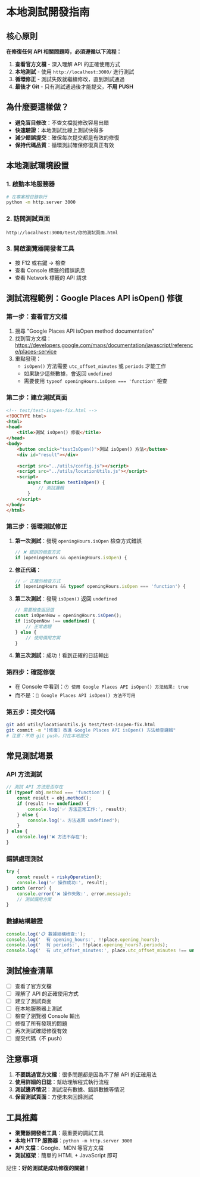# 本地測試開發指南

## 核心原則

**在修復任何 API 相關問題時，必須遵循以下流程：**

1. **查看官方文檔** - 深入理解 API 的正確使用方式
2. **本地測試** - 使用 `http://localhost:3000/` 進行測試
3. **循環修正** - 測試失敗就繼續修改，直到測試通過
4. **最後才 Git** - 只有測試通過後才能提交，**不用 PUSH**

## 為什麼要這樣做？

- **避免盲目修改**：不查文檔就修改容易出錯
- **快速驗證**：本地測試比線上測試快得多
- **減少錯誤提交**：確保每次提交都是有效的修復
- **保持代碼品質**：循環測試確保修復真正有效

## 本地測試環境設置

### 1. 啟動本地服務器

```bash
# 在專案根目錄執行
python -m http.server 3000
```

### 2. 訪問測試頁面

```
http://localhost:3000/test/你的測試頁面.html
```

### 3. 開啟瀏覽器開發者工具

- 按 F12 或右鍵 → 檢查
- 查看 Console 標籤的錯誤訊息
- 查看 Network 標籤的 API 請求

## 測試流程範例：Google Places API isOpen() 修復

### 第一步：查看官方文檔

1. 搜尋 "Google Places API isOpen method documentation"
2. 找到官方文檔：https://developers.google.com/maps/documentation/javascript/reference/places-service
3. 重點發現：
   - `isOpen()` 方法需要 `utc_offset_minutes` 或 `periods` 才能工作
   - 如果缺少這些數據，會返回 `undefined`
   - 需要使用 `typeof openingHours.isOpen === 'function'` 檢查

### 第二步：建立測試頁面

```html
<!-- test/test-isopen-fix.html -->
<!DOCTYPE html>
<html>
<head>
    <title>測試 isOpen() 修復</title>
</head>
<body>
    <button onclick="testIsOpen()">測試 isOpen() 方法</button>
    <div id="result"></div>
    
    <script src="../utils/config.js"></script>
    <script src="../utils/locationUtils.js"></script>
    <script>
        async function testIsOpen() {
            // 測試邏輯
        }
    </script>
</body>
</html>
```

### 第三步：循環測試修正

1. **第一次測試**：發現 `openingHours.isOpen` 檢查方式錯誤
   ```javascript
   // ❌ 錯誤的檢查方式
   if (openingHours && openingHours.isOpen) {
   ```

2. **修正代碼**：
   ```javascript
   // ✅ 正確的檢查方式
   if (openingHours && typeof openingHours.isOpen === 'function') {
   ```

3. **第二次測試**：發現 `isOpen()` 返回 `undefined`
   ```javascript
   // 需要檢查返回值
   const isOpenNow = openingHours.isOpen();
   if (isOpenNow !== undefined) {
       // 正常處理
   } else {
       // 使用備用方案
   }
   ```

4. **第三次測試**：成功！看到正確的日誌輸出

### 第四步：確認修復

- 在 Console 中看到：`🕐 使用 Google Places API isOpen() 方法結果: true`
- 而不是：`🔄 Google Places API isOpen() 方法不可用`

### 第五步：提交代碼

```bash
git add utils/locationUtils.js test/test-isopen-fix.html
git commit -m "[修復] 改進 Google Places API isOpen() 方法檢查邏輯"
# 注意：不用 git push，只在本地提交
```

## 常見測試場景

### API 方法測試

```javascript
// 測試 API 方法是否存在
if (typeof obj.method === 'function') {
    const result = obj.method();
    if (result !== undefined) {
        console.log('✅ 方法正常工作:', result);
    } else {
        console.log('⚠️ 方法返回 undefined');
    }
} else {
    console.log('❌ 方法不存在');
}
```

### 錯誤處理測試

```javascript
try {
    const result = riskyOperation();
    console.log('✅ 操作成功:', result);
} catch (error) {
    console.error('❌ 操作失敗:', error.message);
    // 測試備用方案
}
```

### 數據結構驗證

```javascript
console.log('📋 數據結構檢查:');
console.log('  有 opening_hours:', !!place.opening_hours);
console.log('  有 periods:', !!place.opening_hours?.periods);
console.log('  有 utc_offset_minutes:', place.utc_offset_minutes !== undefined);
```

## 測試檢查清單

- [ ] 查看了官方文檔
- [ ] 理解了 API 的正確使用方式
- [ ] 建立了測試頁面
- [ ] 在本地服務器上測試
- [ ] 檢查了瀏覽器 Console 輸出
- [ ] 修復了所有發現的問題
- [ ] 再次測試確認修復有效
- [ ] 提交代碼（不 push）

## 注意事項

1. **不要跳過官方文檔**：很多問題都是因為不了解 API 的正確用法
2. **使用詳細的日誌**：幫助理解程式執行流程
3. **測試邊界情況**：測試沒有數據、錯誤數據等情況
4. **保留測試頁面**：方便未來回歸測試

## 工具推薦

- **瀏覽器開發者工具**：最重要的調試工具
- **本地 HTTP 服務器**：`python -m http.server 3000`
- **API 文檔**：Google、MDN 等官方文檔
- **測試框架**：簡單的 HTML + JavaScript 即可

記住：**好的測試是成功修復的關鍵！**
